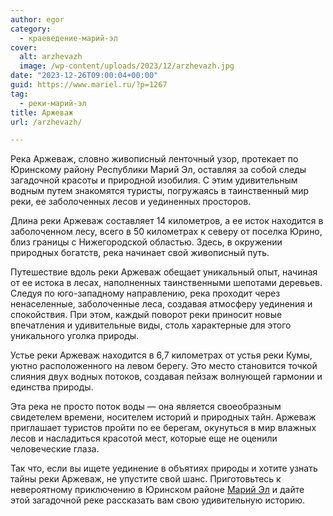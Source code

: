 ```yaml
---
author: egor
category:
  - краеведение-марий-эл
cover:
  alt: arzhevazh
  image: /wp-content/uploads/2023/12/arzhevazh.jpg
date: "2023-12-26T09:00:04+00:00"
guid: https://www.mariel.ru/?p=1267
tag:
  - реки-марий-эл
title: Аржеваж
url: /arzhevazh/

---
```

Река Аржеваж, словно живописный ленточный узор, протекает по Юринскому району Республики Марий Эл, оставляя за собой следы загадочной красоты и природной изобилия. С этим удивительным водным путем знакомятся туристы, погружаясь в таинственный мир реки, ее заболоченных лесов и уединенных просторов.

Длина реки Аржеваж составляет 14 километров, а ее исток находится в заболоченном лесу, всего в 50 километрах к северу от поселка Юрино, близ границы с Нижегородской областью. Здесь, в окружении природных богатств, река начинает свой живописный путь.

Путешествие вдоль реки Аржеваж обещает уникальный опыт, начиная от ее истока в лесах, наполненных таинственными шепотами деревьев. Следуя по юго-западному направлению, река проходит через ненаселенные, заболоченные леса, создавая атмосферу уединения и спокойствия. При этом, каждый поворот реки приносит новые впечатления и удивительные виды, столь характерные для этого уникального уголка природы.

Устье реки Аржеваж находится в 6,7 километрах от устья реки Кумы, уютно расположенного на левом берегу. Это место становится точкой слияния двух водных потоков, создавая пейзаж волнующей гармонии и единства природы.

Эта река не просто поток воды — она является своеобразным свидетелем времени, носителем историй и природных тайн. Аржеваж приглашает туристов пройти по ее берегам, окунуться в мир влажных лесов и насладиться красотой мест, которые еще не оценили человеческие глаза.

Так что, если вы ищете уединение в объятиях природы и хотите узнать тайны реки Аржеваж, не упустите свой шанс. Приготовьтесь к невероятному приключению в Юринском районе [Марий Эл](/pedagog-iz-marij-el-v-finale-konkursa-uchitel-goda-rossii/) и дайте этой загадочной реке рассказать вам свою удивительную историю.
